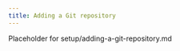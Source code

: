 ```yaml
---
title: Adding a Git repository
---
```


Placeholder for setup/adding-a-git-repository.md

<a id="document-contributors"></a>
<a id="document-dates"></a>
